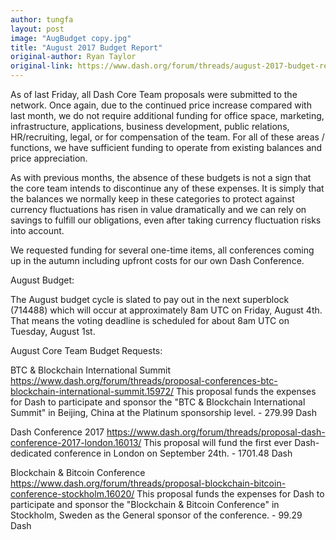 ```yaml
---
author: tungfa
layout: post
image: "AugBudget copy.jpg"
title: "August 2017 Budget Report"
original-author: Ryan Taylor
original-link: https://www.dash.org/forum/threads/august-2017-budget-report.16055/#post-134600
---
```


As of last Friday, all Dash Core Team proposals were submitted to the network. Once again, due to the continued price increase compared with last month, we do not require additional funding for office space, marketing, infrastructure, applications, business development, public relations, HR/recruiting, legal, or for compensation of the team. For all of these areas / functions, we have sufficient funding to operate from existing balances and price appreciation.

As with previous months, the absence of these budgets is not a sign that the core team intends to discontinue any of these expenses. It is simply that the balances we normally keep in these categories to protect against currency fluctuations has risen in value dramatically and we can rely on savings to fulfill our obligations, even after taking currency fluctuation risks into account.

We requested funding for several one-time items, all conferences coming up in the autumn including upfront costs for our own Dash Conference.

August Budget:

The August budget cycle is slated to pay out in the next superblock (714488) which will occur at approximately 8am UTC on Friday, August 4th. That means the voting deadline is scheduled for about 8am UTC on Tuesday, August 1st.

August Core Team Budget Requests:

BTC & Blockchain International Summit
<https://www.dash.org/forum/threads/proposal-conferences-btc-blockchain-international-summit.15972/>
This proposal funds the expenses for Dash to participate and sponsor the "BTC & Blockchain International Summit" in Beijing, China at the Platinum sponsorship level. - 279.99 Dash

Dash Conference 2017
<https://www.dash.org/forum/threads/proposal-dash-conference-2017-london.16013/>
This proposal will fund the first ever Dash-dedicated conference in London on September 24th. - 1701.48 Dash

Blockchain & Bitcoin Conference
<https://www.dash.org/forum/threads/proposal-blockchain-bitcoin-conference-stockholm.16020/>
This proposal funds the expenses for Dash to participate and sponsor the "Blockchain & Bitcoin Conference" in Stockholm, Sweden as the General sponsor of the conference. - 99.29 Dash
